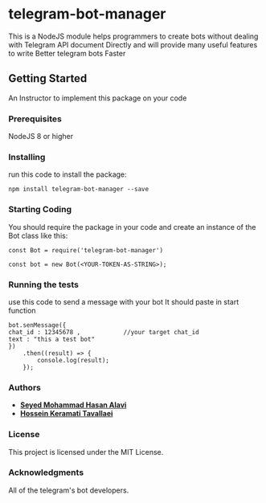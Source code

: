# telegram-bot-manager

This is a NodeJS module helps programmers to create bots without dealing with Telegram API document Directly and will provide many useful features to write Better telegram bots Faster

## Getting Started

An Instructor to implement this package on your code

### Prerequisites

NodeJS 8 or higher

### Installing

run this code to install the package:

```
npm install telegram-bot-manager --save
```

### Starting Coding

You should require the package in your code and create an instance of the Bot class like this:

```
const Bot = require('telegram-bot-manager')

const bot = new Bot(<YOUR-TOKEN-AS-STRING>);
```

### Running the tests

use this code to send a message with your bot
It should paste in start function 

```
bot.senMessage({
chat_id : 12345678 ,            //your target chat_id
text : "this a test bot"
})
    .then((result) => { 
        console.log(result);
    });
```
### Authors

* [**Seyed Mohammad Hasan Alavi**](http://t.me/alavi1412)
* [**Hossein Keramati Tavallaei**](http://t.me/hooo3eeen)

### License
This project is licensed under the MIT License.

### Acknowledgments
All of the telegram's bot developers.
